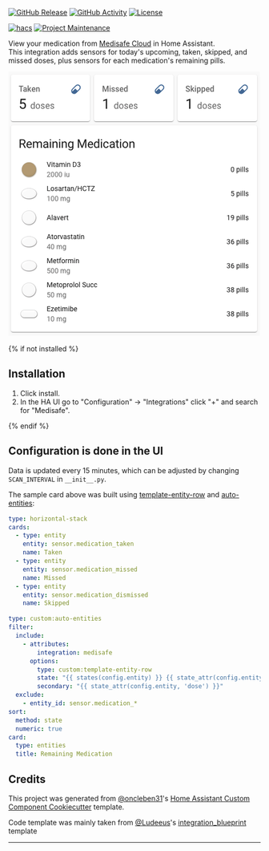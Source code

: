 [![GitHub Release][releases-shield]][releases]
[![GitHub Activity][commits-shield]][commits]
[![License][license-shield]][license]

[![hacs][hacsbadge]][hacs]
[![Project Maintenance][maintenance-shield]][user_profile]

View your medication from [Medisafe Cloud](https://www.medisafe.com/) in Home Assistant.  
This integration adds sensors for today's upcoming, taken, skipped, and missed doses, plus sensors for each medication's remaining pills.

![example][exampleimg]

{% if not installed %}

## Installation

1. Click install.
1. In the HA UI go to "Configuration" -> "Integrations" click "+" and search for "Medisafe".

{% endif %}

## Configuration is done in the UI

Data is updated every 15 minutes, which can be adjusted by changing `SCAN_INTERVAL` in `__init__.py`.

The sample card above was built using [template-entity-row](https://github.com/thomasloven/lovelace-template-entity-row) and [auto-entities](https://github.com/thomasloven/lovelace-auto-entities):

```yaml
type: horizontal-stack
cards:
  - type: entity
    entity: sensor.medication_taken
    name: Taken
  - type: entity
    entity: sensor.medication_missed
    name: Missed
  - type: entity
    entity: sensor.medication_dismissed
    name: Skipped
```

```yaml
type: custom:auto-entities
filter:
  include:
    - attributes:
        integration: medisafe
      options:
        type: custom:template-entity-row
        state: "{{ states(config.entity) }} {{ state_attr(config.entity, 'unit_of_measurement') }}"
        secondary: "{{ state_attr(config.entity, 'dose') }}"
  exclude:
    - entity_id: sensor.medication_*
sort:
  method: state
  numeric: true
card:
  type: entities
  title: Remaining Medication
```

## Credits

This project was generated from [@oncleben31](https://github.com/oncleben31)'s [Home Assistant Custom Component Cookiecutter](https://github.com/oncleben31/cookiecutter-homeassistant-custom-component) template.

Code template was mainly taken from [@Ludeeus](https://github.com/ludeeus)'s [integration_blueprint][integration_blueprint] template

---

[integration_blueprint]: https://github.com/custom-components/integration_blueprint
[commits-shield]: https://img.shields.io/github/commit-activity/y/c99koder/ha-medisafe.svg?style=for-the-badge
[commits]: https://github.com/c99koder/ha-medisafe/commits/main
[hacs]: https://hacs.xyz
[hacsbadge]: https://img.shields.io/badge/HACS-Custom-orange.svg?style=for-the-badge
[exampleimg]: example.png
[license]: https://github.com/c99koder/ha-medisafe/blob/main/LICENSE
[license-shield]: https://img.shields.io/github/license/c99koder/ha-medisafe.svg?style=for-the-badge
[maintenance-shield]: https://img.shields.io/badge/maintainer-%40c99koder-blue.svg?style=for-the-badge
[releases-shield]: https://img.shields.io/github/release/c99koder/ha-medisafe.svg?style=for-the-badge
[releases]: https://github.com/c99koder/ha-medisafe/releases
[user_profile]: https://github.com/c99koder
